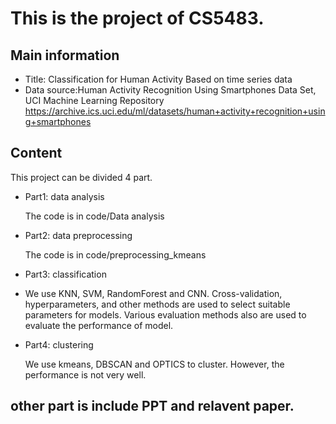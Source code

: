 # This is the project of CS5483.

## Main information
- Title: Classification for Human Activity Based on time series data
- Data source:Human Activity Recognition Using Smartphones Data Set, UCI Machine Learning Repository https://archive.ics.uci.edu/ml/datasets/human+activity+recognition+using+smartphones

## Content
This project can be divided 4 part.
- Part1: data analysis
  
  The code is in code/Data analysis
- Part2: data preprocessing
  
  The code is in code/preprocessing_kmeans
- Part3: classification
- 
  We use KNN, SVM, RandomForest and CNN. Cross-validation, hyperparameters, and other methods are used to select suitable parameters for models. Various evaluation methods also are used to evaluate the performance of model.
- Part4: clustering
  
  We use kmeans, DBSCAN and OPTICS to cluster. However, the performance is not very well.




## other part is include PPT and relavent paper. 
  

